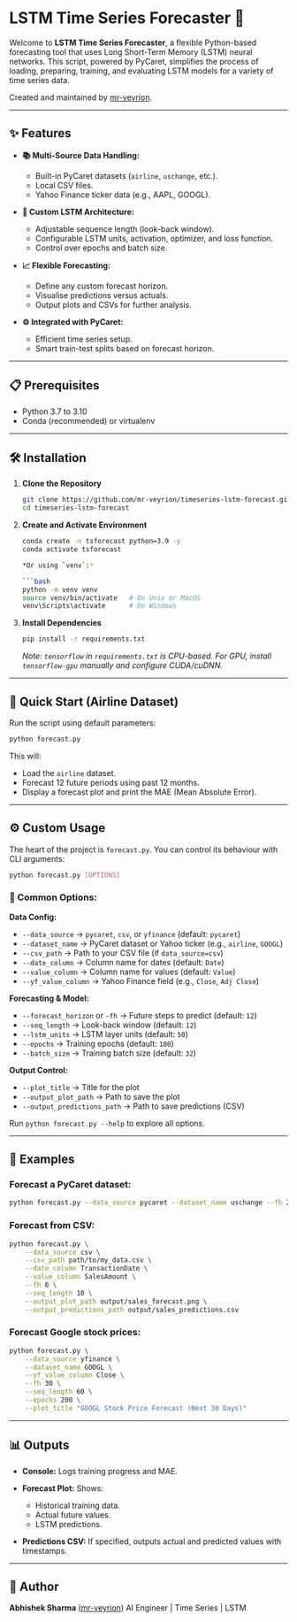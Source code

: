 
# LSTM Time Series Forecaster 🚀

Welcome to **LSTM Time Series Forecaster**, a flexible Python-based forecasting tool that uses Long Short-Term Memory (LSTM) neural networks. This script, powered by PyCaret, simplifies the process of loading, preparing, training, and evaluating LSTM models for a variety of time series data.

Created and maintained by [mr-veyrion](https://github.com/mr-veyrion).

---

## ✨ Features

- **📚 Multi-Source Data Handling:**
  - Built-in PyCaret datasets (`airline`, `uschange`, etc.).
  - Local CSV files.
  - Yahoo Finance ticker data (e.g., AAPL, GOOGL).

- **🧠 Custom LSTM Architecture:**
  - Adjustable sequence length (look-back window).
  - Configurable LSTM units, activation, optimizer, and loss function.
  - Control over epochs and batch size.

- **📈 Flexible Forecasting:**
  - Define any custom forecast horizon.
  - Visualise predictions versus actuals.
  - Output plots and CSVs for further analysis.

- **⚙️ Integrated with PyCaret:**
  - Efficient time series setup.
  - Smart train-test splits based on forecast horizon.

---

## 📋 Prerequisites

- Python 3.7 to 3.10
- Conda (recommended) or virtualenv

---

## 🛠️ Installation

1. **Clone the Repository**
   ```bash
   git clone https://github.com/mr-veyrion/timeseries-lstm-forecast.git
   cd timeseries-lstm-forecast

2. **Create and Activate Environment**

   ```bash
   conda create -n tsforecast python=3.9 -y
   conda activate tsforecast

   *Or using `venv`:*

   ```bash
   python -m venv venv
   source venv/bin/activate   # On Unix or MacOS
   venv\Scripts\activate      # On Windows
   ```

3. **Install Dependencies**

   ```bash
   pip install -r requirements.txt
   ```

   *Note: `tensorflow` in `requirements.txt` is CPU-based. For GPU, install `tensorflow-gpu` manually and configure CUDA/cuDNN.*

---

## 🚀 Quick Start (Airline Dataset)

Run the script using default parameters:

```bash
python forecast.py
```

This will:

* Load the `airline` dataset.
* Forecast 12 future periods using past 12 months.
* Display a forecast plot and print the MAE (Mean Absolute Error).

---

## ⚙️ Custom Usage

The heart of the project is `forecast.py`. You can control its behaviour with CLI arguments:

```bash
python forecast.py [OPTIONS]
```

### 🔧 Common Options:

**Data Config:**

* `--data_source` → `pycaret`, `csv`, or `yfinance` (default: `pycaret`)
* `--dataset_name` → PyCaret dataset or Yahoo ticker (e.g., `airline`, `GOOGL`)
* `--csv_path` → Path to your CSV file (if `data_source=csv`)
* `--date_column` → Column name for dates (default: `Date`)
* `--value_column` → Column name for values (default: `Value`)
* `--yf_value_column` → Yahoo Finance field (e.g., `Close`, `Adj Close`)

**Forecasting & Model:**

* `--forecast_horizon` or `-fh` → Future steps to predict (default: `12`)
* `--seq_length` → Look-back window (default: `12`)
* `--lstm_units` → LSTM layer units (default: `50`)
* `--epochs` → Training epochs (default: `100`)
* `--batch_size` → Training batch size (default: `32`)

**Output Control:**

* `--plot_title` → Title for the plot
* `--output_plot_path` → Path to save the plot
* `--output_predictions_path` → Path to save predictions (CSV)

Run `python forecast.py --help` to explore all options.

---

## 📌 Examples

### Forecast a PyCaret dataset:

```bash
python forecast.py --data_source pycaret --dataset_name uschange --fh 24 --seq_length 12 --epochs 150
```

### Forecast from CSV:

```bash
python forecast.py \
    --data_source csv \
    --csv_path path/to/my_data.csv \
    --date_column TransactionDate \
    --value_column SalesAmount \
    --fh 6 \
    --seq_length 10 \
    --output_plot_path output/sales_forecast.png \
    --output_predictions_path output/sales_predictions.csv
```

### Forecast Google stock prices:

```bash
python forecast.py \
    --data_source yfinance \
    --dataset_name GOOGL \
    --yf_value_column Close \
    --fh 30 \
    --seq_length 60 \
    --epochs 200 \
    --plot_title "GOOGL Stock Price Forecast (Next 30 Days)"
```

---

## 📊 Outputs

* **Console:** Logs training progress and MAE.
* **Forecast Plot:** Shows:

  * Historical training data.
  * Actual future values.
  * LSTM predictions.
* **Predictions CSV:** If specified, outputs actual and predicted values with timestamps.

---

## 🧠 Author

**Abhishek Sharma** ([mr-veyrion](https://github.com/mr-veyrion))
AI Engineer | Time Series | LSTM
